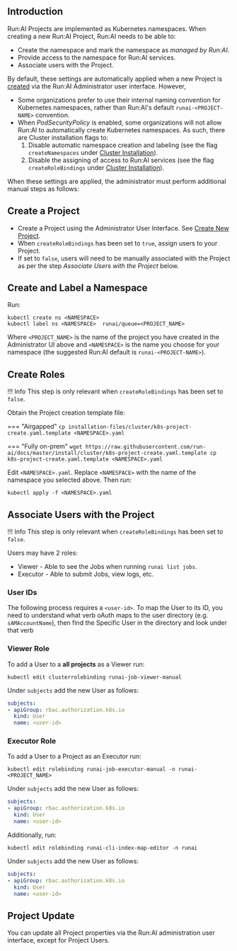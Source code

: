 
## Introduction

Run:AI Projects are implemented as Kubernetes namespaces. When creating a new Run:AI Project, Run:AI needs to be able to:

* Create the namespace and mark the namespace as _managed by Run:AI_.
* Provide access to the namespace for Run:AI services.
* Associate users with the Project. 

By default, these settings are automatically applied when a new Project is [created](../../admin-ui-setup/project-setup/#create-a-new-project) via the Run:AI Administrator user interface. However, 

* Some organizations prefer to use their internal naming convention for Kubernetes namespaces, rather than Run:AI's default `runai-<PROJECT-NAME>` convention.
* When _PodSecurityPolicy_ is enabled, some organizations will not allow Run:AI to automatically create Kubernetes namespaces. As such, there are Cluster installation flags to:
    1. Disable automatic namespace creation and labeling (see the flag `createNamespaces` under [Cluster Installation](cluster.md)).
    2. Disable the assigning of access to Run:AI services (see the flag  `createRoleBindings` under [Cluster Installation](cluster.md)).

 When these settings are applied, the administrator must perform additional manual steps as follows:


## Create a Project

* Create a Project using the Administrator User Interface. See [Create New Project](../../admin-ui-setup/project-setup/#create-a-new-project). 
* When `createRoleBindings` has been set to `true`, assign users to your Project. 
* If set to `false`, users will need to be manually associated with the Project as per the step _Associate Users with the Project_ below.

## Create and Label a Namespace

Run:
```
kubectl create ns <NAMESPACE> 
kubectl label ns <NAMESPACE>  runai/queue=<PROJECT_NAME>
```
Where  `<PROJECT_NAME>` is the name of the project you have created in the Administrator UI above and `<NAMESPACE>` is the name you choose for your namespace (the suggested Run:AI default is `runai-<PROJECT-NAME>`).

## Create Roles

!!! Info
    This step is only relevant when  `createRoleBindings` has been set to `false`.


Obtain the Project creation template file:

=== "Airgapped"
    ```
    cp installation-files/cluster/k8s-project-create.yaml.template <NAMESPACE>.yaml
    ```

=== "Fully on-prem" 
    ```
    wget https://raw.githubusercontent.com/run-ai/docs/master/install/cluster/k8s-project-create.yaml.template
    cp k8s-project-create.yaml.template <NAMESPACE>.yaml
    ```

Edit `<NAMESPACE>.yaml`. Replace `<NAMESPACE>` with the name of the namespace you selected above. Then run:

```
kubectl apply -f <NAMESPACE>.yaml
```


## Associate Users with the Project 

!!! Info
    This step is only relevant when  `createRoleBindings` has been set to `false`.

Users may have 2 roles:

* Viewer - Able to see the Jobs when running `runai list jobs`.
* Executor - Able to submit Jobs, view logs, etc. 

### User IDs

The following process requires a `<user-id>`. To map the User to its ID, you need to understand what verb oAuth maps to the user directory (e.g. `sAMAccountName`), then find the Specific User in the directory and look under that verb

### Viewer Role

To add a User to a __all projects__ as a Viewer run: 

```
kubectl edit clusterrolebinding runai-job-viewer-manual
```

Under `subjects` add the new User as follows:

``` YAML
subjects:
- apiGroup: rbac.authorization.k8s.io
  kind: User
  name: <user-id>
```

### Executor Role

To add a User to a Project as an Executor run: 

```
kubectl edit rolebinding runai-job-executor-manual -n runai-<PROJECT_NAME>
```

Under `subjects` add the new User as follows:


``` YAML
subjects:
- apiGroup: rbac.authorization.k8s.io
  kind: User
  name: <user-id>
```

Additionally, run:

```
kubectl edit rolebinding runai-cli-index-map-editor -n runai
```

Under `subjects` add the new User as follows:


``` YAML
subjects:
- apiGroup: rbac.authorization.k8s.io
  kind: User
  name: <user-id>
```

## Project Update

You can update all Project properties via the Run:AI administration user interface, except for Project Users.
